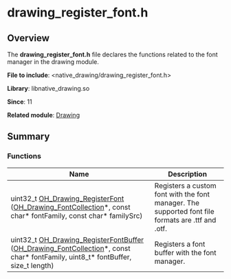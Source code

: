 # drawing_register_font.h


## Overview

The **drawing_register_font.h** file declares the functions related to the font manager in the drawing module.

**File to include**: &lt;native_drawing/drawing_register_font.h&gt;

**Library**: libnative_drawing.so

**Since**: 11

**Related module**: [Drawing](_drawing.md)


## Summary


### Functions

| Name| Description| 
| -------- | -------- |
| uint32_t [OH_Drawing_RegisterFont](_drawing.md#oh_drawing_registerfont) ([OH_Drawing_FontCollection](_drawing.md#oh_drawing_fontcollection)\*, const char\* fontFamily, const char\* familySrc) | Registers a custom font with the font manager. The supported font file formats are .ttf and .otf.| 
| uint32_t [OH_Drawing_RegisterFontBuffer](_drawing.md#oh_drawing_registerfontbuffer) ([OH_Drawing_FontCollection](_drawing.md#oh_drawing_fontcollection)\*, const char\* fontFamily, uint8_t\* fontBuffer, size_t length) | Registers a font buffer with the font manager.| 
